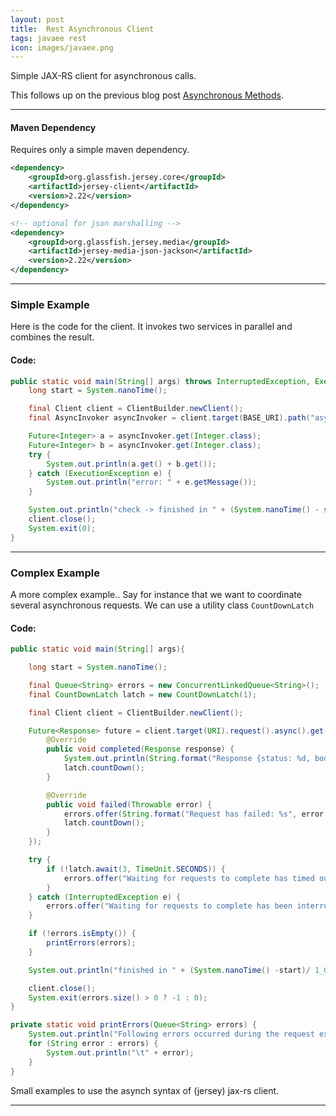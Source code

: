 ```yaml
---
layout: post
title:  Rest Asynchronous Client
tags: javaee rest
icon: images/javaee.png
---
```


Simple JAX-RS client for asynchronous calls.

This follows up on the previous blog post [Asynchronous Methods](/jaxrs-asynchronous-methods).

***

#### Maven Dependency

Requires only a simple maven dependency.

```xml
<dependency>
    <groupId>org.glassfish.jersey.core</groupId>
    <artifactId>jersey-client</artifactId>
    <version>2.22</version>
</dependency>

<!-- optional for json marshalling -->
<dependency>
    <groupId>org.glassfish.jersey.media</groupId>
    <artifactId>jersey-media-json-jackson</artifactId>
    <version>2.22</version>
</dependency>
```

***

### Simple Example

Here is the code for the client. It invokes two services in parallel and combines the result.

#### Code:

```java
public static void main(String[] args) throws InterruptedException, ExecutionException {
    long start = System.nanoTime();

    final Client client = ClientBuilder.newClient();
    final AsyncInvoker asyncInvoker = client.target(BASE_URI).path("async").request().async();

    Future<Integer> a = asyncInvoker.get(Integer.class);
    Future<Integer> b = asyncInvoker.get(Integer.class);
    try {
        System.out.println(a.get() + b.get());
    } catch (ExecutionException e) {
        System.out.println("error: " + e.getMessage());
    }

    System.out.println("check -> finished in " + (System.nanoTime() - start) / 1_000_000 + " ms");
    client.close();
    System.exit(0);
}
```

***

### Complex Example


A more complex example.. Say for instance that we want to coordinate several asynchronous requests.
We can use a utility class `CountDownLatch`

#### Code:

```java
public static void main(String[] args){

    long start = System.nanoTime();

    final Queue<String> errors = new ConcurrentLinkedQueue<String>();
    final CountDownLatch latch = new CountDownLatch(1);

    final Client client = ClientBuilder.newClient();

    Future<Response> future = client.target(URI).request().async().get(new InvocationCallback<Response>() {
        @Override
        public void completed(Response response) {
            System.out.println(String.format("Response {status: %d, body: %s}", response.getStatus(), response.readEntity(String.class)));
            latch.countDown();
        }

        @Override
        public void failed(Throwable error) {
            errors.offer(String.format("Request has failed: %s", error.toString()));
            latch.countDown();
        }
    });

    try {
        if (!latch.await(3, TimeUnit.SECONDS)) {
            errors.offer("Waiting for requests to complete has timed out.");
        }
    } catch (InterruptedException e) {
        errors.offer("Waiting for requests to complete has been interrupted.");
    }

    if (!errors.isEmpty()) {
        printErrors(errors);
    }

    System.out.println("finished in " + (System.nanoTime() -start)/ 1_000_000 + " ms.");

    client.close();
    System.exit(errors.size() > 0 ? -1 : 0);
}

private static void printErrors(Queue<String> errors) {
    System.out.println("Following errors occurred during the request execution");
    for (String error : errors) {
        System.out.println("\t" + error);
    }
}
```

Small examples to use the asynch syntax of (jersey) jax-rs client.


****